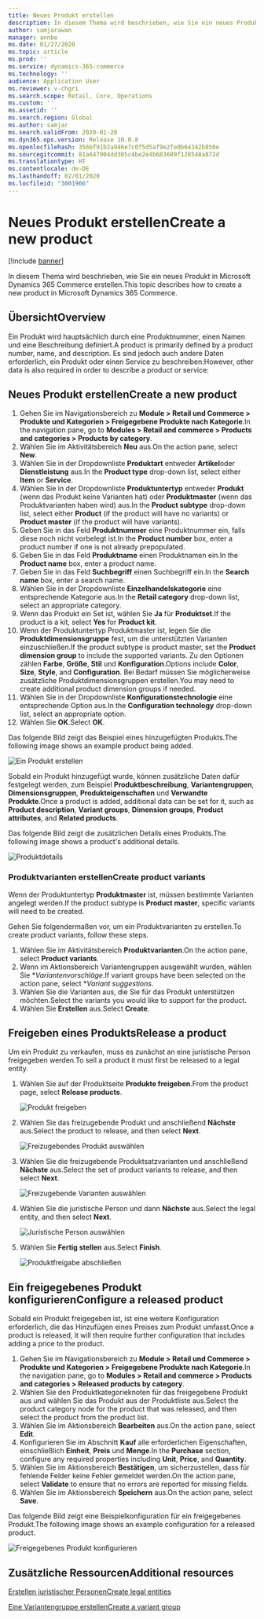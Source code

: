```yaml
---
title: Neues Produkt erstellen
description: In diesem Thema wird beschrieben, wie Sie ein neues Produkt in Microsoft Dynamics 365 Commerce erstellen.
author: samjarawan
manager: annbe
ms.date: 01/27/2020
ms.topic: article
ms.prod: ''
ms.service: dynamics-365-commerce
ms.technology: ''
audience: Application User
ms.reviewer: v-chgri
ms.search.scope: Retail, Core, Operations
ms.custom: ''
ms.assetid: ''
ms.search.region: Global
ms.author: samjar
ms.search.validFrom: 2020-01-20
ms.dyn365.ops.version: Release 10.0.8
ms.openlocfilehash: 356bf91b2a946e7c0f5d5af9e2fe0b64342b856e
ms.sourcegitcommit: 81a647904dd305c4be2e4b683689f128548a872d
ms.translationtype: HT
ms.contentlocale: de-DE
ms.lasthandoff: 02/01/2020
ms.locfileid: "3001966"
---
```

# <a name="create-a-new-product"></a><span data-ttu-id="773e2-103">Neues Produkt erstellen</span><span class="sxs-lookup"><span data-stu-id="773e2-103">Create a new product</span></span>


[!include [banner](includes/banner.md)]

<span data-ttu-id="773e2-104">In diesem Thema wird beschrieben, wie Sie ein neues Produkt in Microsoft Dynamics 365 Commerce erstellen.</span><span class="sxs-lookup"><span data-stu-id="773e2-104">This topic describes how to create a new product in Microsoft Dynamics 365 Commerce.</span></span>

## <a name="overview"></a><span data-ttu-id="773e2-105">Übersicht</span><span class="sxs-lookup"><span data-stu-id="773e2-105">Overview</span></span>

<span data-ttu-id="773e2-106">Ein Produkt wird hauptsächlich durch eine Produktnummer, einen Namen und eine Beschreibung definiert.</span><span class="sxs-lookup"><span data-stu-id="773e2-106">A product is primarily defined by a product number, name, and description.</span></span> <span data-ttu-id="773e2-107">Es sind jedoch auch andere Daten erforderlich, ein Produkt oder einen Service zu beschreiben:</span><span class="sxs-lookup"><span data-stu-id="773e2-107">However, other data is also required in order to describe a product or service:</span></span>

## <a name="create-a-new-product"></a><span data-ttu-id="773e2-108">Neues Produkt erstellen</span><span class="sxs-lookup"><span data-stu-id="773e2-108">Create a new product</span></span>

1. <span data-ttu-id="773e2-109">Gehen Sie im Navigationsbereich zu **Module \> Retail und Commerce \> Produkte und Kategorien \> Freigegebene Produkte nach Kategorie**.</span><span class="sxs-lookup"><span data-stu-id="773e2-109">In the navigation pane, go to **Modules \> Retail and commerce \> Products and categories \> Products by category**.</span></span>
1. <span data-ttu-id="773e2-110">Wählen Sie im Aktivitätsbereich **Neu** aus.</span><span class="sxs-lookup"><span data-stu-id="773e2-110">On the action pane, select **New**.</span></span>
1. <span data-ttu-id="773e2-111">Wählen Sie in der Dropdownliste **Produktart** entweder **Artikel**oder **Dienstleistung** aus.</span><span class="sxs-lookup"><span data-stu-id="773e2-111">In the **Product type** drop-down list, select either **Item** or **Service**.</span></span>
1. <span data-ttu-id="773e2-112">Wählen Sie in der Dropdownliste **Produktuntertyp** entweder **Produkt** (wenn das Produkt keine Varianten hat) oder **Produktmaster** (wenn das Produktvarianten haben wird) aus.</span><span class="sxs-lookup"><span data-stu-id="773e2-112">In the **Product subtype** drop-down list, select either **Product** (if the product will have no variants) or **Product master** (if the product will have variants).</span></span>
1. <span data-ttu-id="773e2-113">Geben Sie in das Feld **Produktnummer** eine Produktnummer ein, falls diese noch nicht vorbelegt ist.</span><span class="sxs-lookup"><span data-stu-id="773e2-113">In the **Product number** box, enter a product number if one is not already prepopulated.</span></span>
1. <span data-ttu-id="773e2-114">Geben Sie in das Feld **Produktname** einen Produktnamen ein.</span><span class="sxs-lookup"><span data-stu-id="773e2-114">In the **Product name** box, enter a product name.</span></span>
1. <span data-ttu-id="773e2-115">Geben Sie in das Feld **Suchbegriff** einen Suchbegriff ein.</span><span class="sxs-lookup"><span data-stu-id="773e2-115">In the **Search name** box, enter a search name.</span></span>
1. <span data-ttu-id="773e2-116">Wählen Sie in der Dropdownliste **Einzelhandelskategorie** eine entsprechende Kategorie aus.</span><span class="sxs-lookup"><span data-stu-id="773e2-116">In the **Retail category** drop-down list, select an appropriate category.</span></span>
1. <span data-ttu-id="773e2-117">Wenn das Produkt ein Set ist, wählen Sie **Ja** für **Produktset**.</span><span class="sxs-lookup"><span data-stu-id="773e2-117">If the product is a kit, select **Yes** for **Product kit**.</span></span>
1. <span data-ttu-id="773e2-118">Wenn der Produktuntertyp Produktmaster ist, legen Sie die **Produktdimensionsgruppe** fest, um die unterstützten Varianten einzuschließen.</span><span class="sxs-lookup"><span data-stu-id="773e2-118">If the product subtype is product master, set the **Product dimension group** to include the supported variants.</span></span> <span data-ttu-id="773e2-119">Zu den Optionen zählen **Farbe**, **Größe**, **Stil** und **Konfiguration**.</span><span class="sxs-lookup"><span data-stu-id="773e2-119">Options include **Color**, **Size**, **Style**, and **Configuration**.</span></span> <span data-ttu-id="773e2-120">Bei Bedarf müssen Sie möglicherweise zusätzliche Produktdimensionsgruppen erstellen.</span><span class="sxs-lookup"><span data-stu-id="773e2-120">You may need to create additional product dimension groups if needed.</span></span>
1. <span data-ttu-id="773e2-121">Wählen Sie in der Dropdownliste **Konfigurationstechnologie** eine entsprechende Option aus.</span><span class="sxs-lookup"><span data-stu-id="773e2-121">In the **Configuration technology** drop-down list, select an appropriate option.</span></span>
1. <span data-ttu-id="773e2-122">Wählen Sie **OK**.</span><span class="sxs-lookup"><span data-stu-id="773e2-122">Select **OK**.</span></span>

<span data-ttu-id="773e2-123">Das folgende Bild zeigt das Beispiel eines hinzugefügten Produkts.</span><span class="sxs-lookup"><span data-stu-id="773e2-123">The following image shows an example product being added.</span></span>

![Ein Produkt erstellen](media/create-new-product.png)

<span data-ttu-id="773e2-125">Sobald ein Produkt hinzugefügt wurde, können zusätzliche Daten dafür festgelegt werden, zum Beispiel **Produktbeschreibung**, **Variantengruppen**, **Dimensionsgruppen**, **Produkteigenschaften** und **Verwandte Produkte**.</span><span class="sxs-lookup"><span data-stu-id="773e2-125">Once a product is added, additional data can be set for it, such as **Product description**, **Variant groups**, **Dimension groups**, **Product attributes**, and **Related products**.</span></span>

<span data-ttu-id="773e2-126">Das folgende Bild zeigt die zusätzlichen Details eines Produkts.</span><span class="sxs-lookup"><span data-stu-id="773e2-126">The following image shows a product's additional details.</span></span>

![Produktdetails](media/create-new-product-2.png)

### <a name="create-product-variants"></a><span data-ttu-id="773e2-128">Produktvarianten erstellen</span><span class="sxs-lookup"><span data-stu-id="773e2-128">Create product variants</span></span>

<span data-ttu-id="773e2-129">Wenn der Produktuntertyp **Produktmaster** ist, müssen bestimmte Varianten angelegt werden.</span><span class="sxs-lookup"><span data-stu-id="773e2-129">If the product subtype is **Product master**, specific variants will need to be created.</span></span> 

<span data-ttu-id="773e2-130">Gehen Sie folgendermaßen vor, um ein Produktvarianten zu erstellen.</span><span class="sxs-lookup"><span data-stu-id="773e2-130">To create product variants, follow these steps.</span></span>

1. <span data-ttu-id="773e2-131">Wählen Sie im Aktivitätsbereich **Produktvarianten**.</span><span class="sxs-lookup"><span data-stu-id="773e2-131">On the action pane, select **Product variants**.</span></span>
1. <span data-ttu-id="773e2-132">Wenn im Aktionsbereich Variantengruppen ausgewählt wurden, wählen Sie \**Variantenvorschläge*.</span><span class="sxs-lookup"><span data-stu-id="773e2-132">If variant groups have been selected on the action pane, select \**Variant suggestions*.</span></span>
1. <span data-ttu-id="773e2-133">Wählen Sie die Varianten aus, die Sie für das Produkt unterstützen möchten.</span><span class="sxs-lookup"><span data-stu-id="773e2-133">Select the variants you would like to support for the product.</span></span>
1. <span data-ttu-id="773e2-134">Wählen Sie **Erstellen** aus.</span><span class="sxs-lookup"><span data-stu-id="773e2-134">Select **Create**.</span></span>

## <a name="release-a-product"></a><span data-ttu-id="773e2-135">Freigeben eines Produkts</span><span class="sxs-lookup"><span data-stu-id="773e2-135">Release a product</span></span>

<span data-ttu-id="773e2-136">Um ein Produkt zu verkaufen, muss es zunächst an eine juristische Person freigegeben werden.</span><span class="sxs-lookup"><span data-stu-id="773e2-136">To sell a product it must first be released to a legal entity.</span></span>

1. <span data-ttu-id="773e2-137">Wählen Sie auf der Produktseite **Produkte freigeben**.</span><span class="sxs-lookup"><span data-stu-id="773e2-137">From the product page, select **Release products**.</span></span>

    ![Produkt freigeben](media/create-new-product-3.png)

1. <span data-ttu-id="773e2-139">Wählen Sie das freizugebende Produkt und anschließend **Nächste** aus.</span><span class="sxs-lookup"><span data-stu-id="773e2-139">Select the product to release, and then select **Next**.</span></span>

    ![Freizugebendes Produkt auswählen](media/create-new-product-4.png)

1. <span data-ttu-id="773e2-141">Wählen Sie die freizugebende Produktsatzvarianten und anschließend **Nächste** aus.</span><span class="sxs-lookup"><span data-stu-id="773e2-141">Select the set of product variants to release, and then select **Next**.</span></span>

    ![Freizugebende Varianten auswählen](media/create-new-product-5.png)

1. <span data-ttu-id="773e2-143">Wählen Sie die juristische Person und dann **Nächste** aus.</span><span class="sxs-lookup"><span data-stu-id="773e2-143">Select the legal entity, and then select **Next**.</span></span>

    ![Juristische Person auswählen](media/create-new-product-6.png)

1. <span data-ttu-id="773e2-145">Wählen Sie **Fertig stellen** aus.</span><span class="sxs-lookup"><span data-stu-id="773e2-145">Select **Finish**.</span></span>

    ![Produktfreigabe abschließen](media/create-new-product-7.png)

## <a name="configure-a-released-product"></a><span data-ttu-id="773e2-147">Ein freigegebenes Produkt konfigurieren</span><span class="sxs-lookup"><span data-stu-id="773e2-147">Configure a released product</span></span>

<span data-ttu-id="773e2-148">Sobald ein Produkt freigegeben ist, ist eine weitere Konfiguration erforderlich, die das Hinzufügen eines Preises zum Produkt umfasst.</span><span class="sxs-lookup"><span data-stu-id="773e2-148">Once a product is released, it will then require further configuration that includes adding a price to the product.</span></span>

1. <span data-ttu-id="773e2-149">Gehen Sie im Navigationsbereich zu **Module \> Retail und Commerce \> Produkte und Kategorien \> Freigegebene Produkte nach Kategorie**.</span><span class="sxs-lookup"><span data-stu-id="773e2-149">In the navigation pane, go to **Modules \> Retail and commerce \> Products and categories \> Released products by category**.</span></span>
1. <span data-ttu-id="773e2-150">Wählen Sie den Produktkategorieknoten für das freigegebene Produkt aus und wählen Sie das Produkt aus der Produktliste aus.</span><span class="sxs-lookup"><span data-stu-id="773e2-150">Select the product category node for the product that was released, and then select the product from the product list.</span></span>
1. <span data-ttu-id="773e2-151">Wählen Sie im Aktionsbereich **Bearbeiten** aus.</span><span class="sxs-lookup"><span data-stu-id="773e2-151">On the action pane, select **Edit**.</span></span>
1. <span data-ttu-id="773e2-152">Konfigurieren Sie im Abschnitt **Kauf** alle erforderlichen Eigenschaften, einschließlich **Einheit**, **Preis** und **Menge**.</span><span class="sxs-lookup"><span data-stu-id="773e2-152">In the **Purchase** section, configure any required properties including **Unit**, **Price**,  and **Quantity**.</span></span>
1. <span data-ttu-id="773e2-153">Wählen Sie im Aktionsbereich **Bestätigen**, um sicherzustellen, dass für fehlende Felder keine Fehler gemeldet werden.</span><span class="sxs-lookup"><span data-stu-id="773e2-153">On the action pane, select **Validate** to ensure that no errors are reported for missing fields.</span></span>
1. <span data-ttu-id="773e2-154">Wählen Sie im Aktionsbereich **Speichern** aus.</span><span class="sxs-lookup"><span data-stu-id="773e2-154">On the action pane, select **Save**.</span></span>

<span data-ttu-id="773e2-155">Das folgende Bild zeigt eine Beispielkonfiguration für ein freigegebenes Produkt.</span><span class="sxs-lookup"><span data-stu-id="773e2-155">The following image shows an example configuration for a released product.</span></span>

![Freigegebenes Produkt konfigurieren](media/create-new-product-8.png)

## <a name="additional-resources"></a><span data-ttu-id="773e2-157">Zusätzliche Ressourcen</span><span class="sxs-lookup"><span data-stu-id="773e2-157">Additional resources</span></span>

[<span data-ttu-id="773e2-158">Erstellen juristischer Personen</span><span class="sxs-lookup"><span data-stu-id="773e2-158">Create legal entities</span></span>](channels-legal-entities.md)

[<span data-ttu-id="773e2-159">Eine Variantengruppe erstellen</span><span class="sxs-lookup"><span data-stu-id="773e2-159">Create a variant group</span></span>](create-variant-group.md) 
